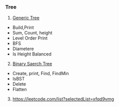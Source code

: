 ### Tree

1. [Generic Tree](https://github.com/coolanant/Data-Structures/blob/master/03-Tree/01-GenericTree.md)
- Build,Print
- Sum, Count, height
- Level Order Print
- BFS
- Diametere
- Is Height Balanced

2. [Binary Saerch Tree](https://github.com/coolanant/Data-Structures/blob/master/03-Tree/02-BST.md)
- Create, print, Find, FindMin
- IsBST
- Delete
- Flatten

3. https://leetcode.com/list?selectedList=xfqd9vmg
